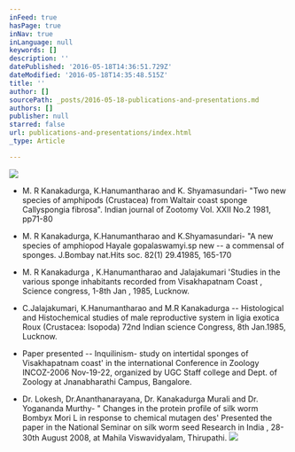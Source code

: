 ```yaml
---
inFeed: true
hasPage: true
inNav: true
inLanguage: null
keywords: []
description: ''
datePublished: '2016-05-18T14:36:51.729Z'
dateModified: '2016-05-18T14:35:48.515Z'
title: ''
author: []
sourcePath: _posts/2016-05-18-publications-and-presentations.md
authors: []
publisher: null
starred: false
url: publications-and-presentations/index.html
_type: Article

---
```

![](https://the-grid-user-content.s3-us-west-2.amazonaws.com/29d58d53-e35f-4e28-9cc2-fd668666c388.jpg)

* M. R Kanakadurga, K.Hanumantharao and K. Shyamasundari- "Two new species of amphipods (Crustacea) from Waltair coast sponge Callyspongia fibrosa". Indian journal of Zootomy Vol. XXII No.2 1981, pp71-80

* M. R Kanakadurga, K.Hanumantharao and K.Shyamasundari- "A new species of amphiopod Hayale gopalaswamyi.sp new -- a commensal of sponges. J.Bombay nat.Hits soc. 82(1) 29.41985, 165-170

* M. R Kanakadurga , K.Hanumantharao and Jalajakumari 'Studies in the various sponge inhabitants recorded from Visakhapatnam Coast , Science congress, 1-8th Jan , 1985, Lucknow.

* C.Jalajakumari, K.Hanumantharao and M.R Kanakadurga -- Histological and Histochemical studies of male reproductive system in ligia exotica Roux (Crustacea: Isopoda) 72nd Indian science Congress, 8th Jan.1985, Lucknow.

* Paper presented -- Inquilinism- study on intertidal sponges of Visakhapatnam coast' in the international Conference in Zoology INCOZ-2006 Nov-19-22, organized by UGC Staff college and Dept. of Zoology at Jnanabharathi Campus, Bangalore.

* Dr. Lokesh, Dr.Ananthanarayana, Dr. Kanakadurga Murali and Dr. Yogananda Murthy- " Changes in the protein profile of silk worm Bombyx Mori L in response to chemical mutagen des' Presented the paper in the National Seminar on silk worm seed Research in India , 28-30th August 2008, at Mahila Viswavidyalam, Thirupathi.
![](https://the-grid-user-content.s3-us-west-2.amazonaws.com/6472754c-95f2-4631-996e-6e3d8f59dc74.jpg)